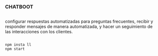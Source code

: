 ### CHATBOOT

<p align="center">
  <img width="300" src"https://[i.imgur.com/Oauef6t.png](https://www.shutterstock.com/image-photo/businessman-on-blurred-background-chatting-260nw-730472956.jpg)">
</p>


 configurar respuestas automatizadas para preguntas frecuentes, 
 recibir y responder mensajes de manera automatizada, y hacer un seguimiento de las interacciones con los clientes. 
 
```

npm insta ll
npm start
```
